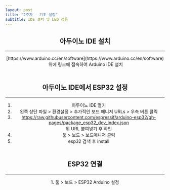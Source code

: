 ```yaml
---
layout: post
title: "2주차 - 기초 설정"
subtitle: IDE 설치 및 LED 점등
---
```


<center><h2>아두이노 IDE 설치</h2><center/>
<hr style="1"/>
[https://www.arduino.cc/en/software](https://www.arduino.cc/en/software)<br/>
<a href="https://www.arduino.cc/en/software"></a>
<img scr="https://github.com/yejin0509/yejin0509.github.io/issues/2#issue-1610654389"/>
위에 링크에 접속하여 Arduino IDE 설치
<br/><br/>

## 아두이노 IDE에서 ESP32 설정
---

1. 아두이노 IDE 열기<br/>
2. 왼쪽 상단 파일 > 환경설정 > 추가적인 보드 매니저 URLs > 우측 버튼 클릭<br/>
3. https://raw.githubusercontent.com/espressif/arduino-esp32/gh-pages/package_esp32_dev_index.json
<br/>위 URL 붙여넣기 후 확인<br/>
4. 툴 > 보드 > 보드매니저 클릭<br/>
5. esp32 검색 후 install
<br/><br/>

## ESP32 연결 
<hr/>
1. 툴 > 보드 > ESP32 Arduino 설정
